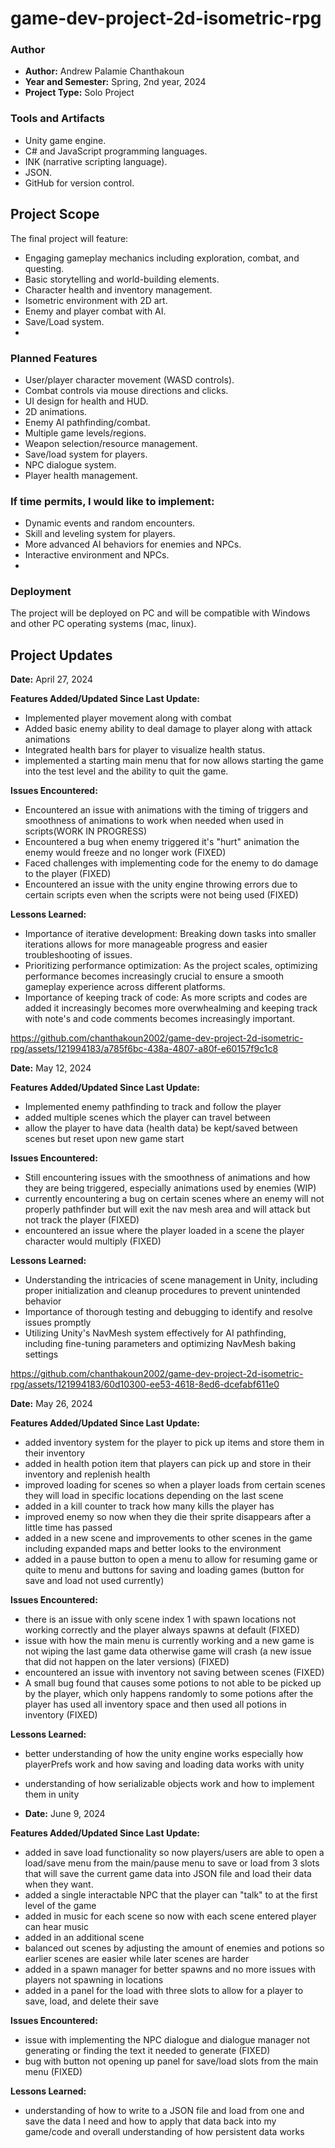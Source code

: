 # game-dev-project-2d-isometric-rpg

### Author
- **Author:** Andrew Palamie Chanthakoun
- **Year and Semester:** Spring, 2nd year, 2024
- **Project Type:** Solo Project

### Tools and Artifacts

- Unity game engine.
- C# and JavaScript programming languages.
- INK (narrative scripting language).
- JSON.
- GitHub for version control.


## Project Scope

The final project will feature:

- Engaging gameplay mechanics including exploration, combat, and questing.
- Basic storytelling and world-building elements.
- Character health and inventory management.
- Isometric environment with 2D art.
- Enemy and player combat with AI.
- Save/Load system.
- 
### Planned Features

- User/player character movement (WASD controls).
- Combat controls via mouse directions and clicks.
- UI design for health and HUD.
- 2D animations.
- Enemy AI pathfinding/combat.
- Multiple game levels/regions.
- Weapon selection/resource management.
- Save/load system for players.
- NPC dialogue system.
- Player health management.

### If time permits, I would like to implement:

- Dynamic events and random encounters.
- Skill and leveling system for players.
- More advanced AI behaviors for enemies and NPCs.
- Interactive environment and NPCs.
- 
### Deployment
The project will be deployed on PC and will be compatible with Windows and other PC operating systems (mac, linux).

## Project Updates

**Date:** April 27, 2024

**Features Added/Updated Since Last Update:**
- Implemented player movement along with combat
- Added basic enemy ability to deal damage to player along with attack animations
- Integrated health bars for player to visualize health status.
- implemented a starting main menu that for now allows starting the game into the test level and the ability to quit the game.

**Issues Encountered:**
- Encountered an issue with animations with the timing of triggers and smoothness of animations to work when needed when used in scripts(WORK IN PROGRESS)
- Encountered a bug when enemy triggered it's "hurt" animation the enemy would freeze and no longer work (FIXED)
- Faced challenges with implementing code for the enemy to do damage to the player (FIXED)
- Encountered an issue with the unity engine throwing errors due to certain scripts even when the scripts were not being used (FIXED)

**Lessons Learned:**
- Importance of iterative development: Breaking down tasks into smaller iterations allows for more manageable progress and easier troubleshooting of issues.
- Prioritizing performance optimization: As the project scales, optimizing performance becomes increasingly crucial to ensure a smooth gameplay experience across different platforms.
- Importance of keeping track of code: As more scripts and codes are added it increasingly becomes more overwhealming and keeping track with note's and code comments becomes increasingly important.


https://github.com/chanthakoun2002/game-dev-project-2d-isometric-rpg/assets/121994183/a785f6bc-438a-4807-a80f-e60157f9c1c8

**Date:** May 12, 2024

**Features Added/Updated Since Last Update:**
- Implemented enemy pathfinding to track and follow the player
- added multiple scenes which the player can travel between
- allow the player to have data (health data) be kept/saved between scenes but reset upon new game start

**Issues Encountered:**
- Still encountering issues with the smoothness of animations and how they are being triggered, especially animations used by enemies (WIP)
- currently encountering a bug on certain scenes where an enemy will not properly pathfinder but will exit the nav mesh area and will attack but not track the player (FIXED)
- encountered an issue where the player loaded in a scene the player character would multiply (FIXED)

**Lessons Learned:**
- Understanding the intricacies of scene management in Unity, including proper initialization and cleanup procedures to prevent unintended behavior
- Importance of thorough testing and debugging to identify and resolve issues promptly
- Utilizing Unity's NavMesh system effectively for AI pathfinding, including fine-tuning parameters and optimizing NavMesh baking settings
  
https://github.com/chanthakoun2002/game-dev-project-2d-isometric-rpg/assets/121994183/60d10300-ee53-4618-8ed6-dcefabf611e0


**Date:** May 26, 2024

**Features Added/Updated Since Last Update:**
- added inventory system for the player to pick up items and store them in their inventory
- added in health potion item that players can pick up and store in their inventory and replenish health
- improved loading for scenes so when a player loads from certain scenes they will load in specific locations depending on the last scene
- added in a kill counter to track how many kills the player has
- improved enemy so now when they die their sprite disappears after a little time has passed
- added in a new scene and improvements to other scenes in the game including expanded maps and better looks to the environment
- added in a pause button to open a menu to allow for resuming game or quite to menu and buttons for saving and loading games (button for save and load not used currently)

**Issues Encountered:**
- there is an issue with only scene index 1 with spawn locations not working correctly and the player always spawns at default (FIXED)
- issue with how the main menu is currently working and a new game is not wiping the last game data otherwise game will crash (a new issue that did not happen on the later versions) (FIXED)
- encountered an issue with inventory not saving between scenes (FIXED)
- A small bug found that causes some potions to not able to be picked up by the player, which only happens randomly to some potions after the player has used all inventory space and then used all potions in inventory (FIXED)

**Lessons Learned:**
- better understanding of how the unity engine works especially how playerPrefs work and how saving and loading data works with unity
- understanding of how serializable objects work and how to implement them in unity

- **Date:** June 9, 2024

**Features Added/Updated Since Last Update:**
- added in save load functionality so now players/users are able to open a load/save menu from the main/pause menu to save or load from 3 slots that will save the current game data into JSON file and load their data when they want.
- added a single interactable NPC that the player can "talk" to at the first level of the game
- added in music for each scene so now with each scene entered player can hear music
- added in an additional scene
- balanced out scenes by adjusting the amount of enemies and potions so earlier scenes are easier while later scenes are harder
- added in a spawn manager for better spawns and no more issues with players not spawning in locations
- added in a panel for the load with three slots to allow for a player to save, load, and delete their save


**Issues Encountered:**
- issue with implementing the NPC dialogue and dialogue manager not generating or finding the text it needed to generate (FIXED)
- bug with button not opening up panel for save/load slots from the main menu (FIXED)

**Lessons Learned:**
- understanding of how to write to a JSON file and load from one and save the data I need and how to apply that data back into my game/code and overall understanding of how persistent data works
  
